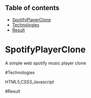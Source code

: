 ## Table of contents
* [SpotifyPlayerClone](#general-info)
* [Technologies](#technologies)
* [Result](#result)

# SpotifyPlayerClone

A simple web spotify music player clone

#Technologies

HTML5,CSS3,Javascript

#Result

